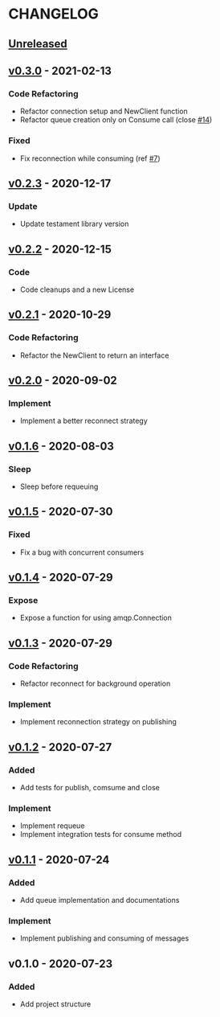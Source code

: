 # CHANGELOG

<a name="unreleased"></a>
## [Unreleased]



<a name="v0.3.0"></a>
## [v0.3.0] - 2021-02-13

### Code Refactoring
- Refactor connection setup and NewClient function
- Refactor queue creation only on Consume call (close [#14](https://github.com/blokur/harego/issues/14))

### Fixed
- Fix reconnection while consuming (ref [#7](https://github.com/blokur/harego/issues/7))


<a name="v0.2.3"></a>
## [v0.2.3] - 2020-12-17

### Update
- Update testament library version


<a name="v0.2.2"></a>
## [v0.2.2] - 2020-12-15

### Code
- Code cleanups and a new License


<a name="v0.2.1"></a>
## [v0.2.1] - 2020-10-29

### Code Refactoring
- Refactor the NewClient to return an interface


<a name="v0.2.0"></a>
## [v0.2.0] - 2020-09-02

### Implement
- Implement a better reconnect strategy


<a name="v0.1.6"></a>
## [v0.1.6] - 2020-08-03

### Sleep
- Sleep before requeuing


<a name="v0.1.5"></a>
## [v0.1.5] - 2020-07-30

### Fixed
- Fix a bug with concurrent consumers


<a name="v0.1.4"></a>
## [v0.1.4] - 2020-07-29

### Expose
- Expose a function for using amqp.Connection


<a name="v0.1.3"></a>
## [v0.1.3] - 2020-07-29

### Code Refactoring
- Refactor reconnect for background operation

### Implement
- Implement reconnection strategy on publishing


<a name="v0.1.2"></a>
## [v0.1.2] - 2020-07-27

### Added
- Add tests for publish, comsume and close

### Implement
- Implement requeue
- Implement integration tests for consume method


<a name="v0.1.1"></a>
## [v0.1.1] - 2020-07-24

### Added
- Add queue implementation and documentations

### Implement
- Implement publishing and consuming of messages


<a name="v0.1.0"></a>
## v0.1.0 - 2020-07-23

### Added
- Add project structure



[Unreleased]: https://github.com/blokur/harego/compare/v0.3.0...HEAD
[v0.3.0]: https://github.com/blokur/harego/compare/v0.2.3...v0.3.0
[v0.2.3]: https://github.com/blokur/harego/compare/v0.2.2...v0.2.3
[v0.2.2]: https://github.com/blokur/harego/compare/v0.2.1...v0.2.2
[v0.2.1]: https://github.com/blokur/harego/compare/v0.2.0...v0.2.1
[v0.2.0]: https://github.com/blokur/harego/compare/v0.1.6...v0.2.0
[v0.1.6]: https://github.com/blokur/harego/compare/v0.1.5...v0.1.6
[v0.1.5]: https://github.com/blokur/harego/compare/v0.1.4...v0.1.5
[v0.1.4]: https://github.com/blokur/harego/compare/v0.1.3...v0.1.4
[v0.1.3]: https://github.com/blokur/harego/compare/v0.1.2...v0.1.3
[v0.1.2]: https://github.com/blokur/harego/compare/v0.1.1...v0.1.2
[v0.1.1]: https://github.com/blokur/harego/compare/v0.1.0...v0.1.1
